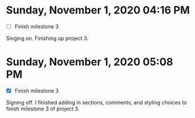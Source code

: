 # Sunday, November  1, 2020 04:16 PM
- [ ] Finish milestone 3

Singing on. Finishing up project 3. 

# Sunday, November  1, 2020 05:08 PM
- [x] Finish milestone 3

Signing off. I finished adding in sections, comments, and styling choices to finish milestone 3 of project 3. 
